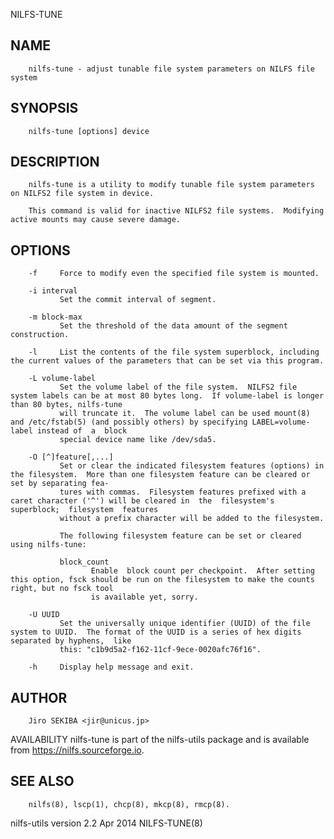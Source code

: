   NILFS-TUNE
 
## NAME
        nilfs-tune - adjust tunable file system parameters on NILFS file system
 
## SYNOPSIS
        nilfs-tune [options] device
 
## DESCRIPTION
        nilfs-tune is a utility to modify tunable file system parameters on NILFS2 file system in device.
 
        This command is valid for inactive NILFS2 file systems.  Modifying active mounts may cause severe damage.
 
## OPTIONS
        -f     Force to modify even the specified file system is mounted.
 
        -i interval
               Set the commit interval of segment.
 
        -m block-max
               Set the threshold of the data amount of the segment construction.
 
        -l     List the contents of the file system superblock, including the current values of the parameters that can be set via this program.
 
        -L volume-label
               Set the volume label of the file system.  NILFS2 file system labels can be at most 80 bytes long.  If volume-label is longer than 80 bytes, nilfs-tune
               will truncate it.  The volume label can be used mount(8) and /etc/fstab(5) (and possibly others) by specifying LABEL=volume-label instead of  a  block
               special device name like /dev/sda5.
 
        -O [^]feature[,...]
               Set or clear the indicated filesystem features (options) in the filesystem.  More than one filesystem feature can be cleared or set by separating fea‐
               tures with commas.  Filesystem features prefixed with a caret character ('^') will be cleared in  the  filesystem's  superblock;  filesystem  features
               without a prefix character will be added to the filesystem.
 
               The following filesystem feature can be set or cleared using nilfs-tune:
 
               block_count
                      Enable  block count per checkpoint.  After setting this option, fsck should be run on the filesystem to make the counts right, but no fsck tool
                      is available yet, sorry.
 
        -U UUID
               Set the universally unique identifier (UUID) of the file system to UUID.  The format of the UUID is a series of hex digits separated by hyphens,  like
               this: "c1b9d5a2-f162-11cf-9ece-0020afc76f16".
 
        -h     Display help message and exit.
 
## AUTHOR
        Jiro SEKIBA <jir@unicus.jp>
 
 AVAILABILITY
        nilfs-tune is part of the nilfs-utils package and is available from https://nilfs.sourceforge.io.
 
## SEE ALSO
        nilfs(8), lscp(1), chcp(8), mkcp(8), rmcp(8).
 
 nilfs-utils version 2.2                                                       Apr 2014                                                                 NILFS-TUNE(8)
